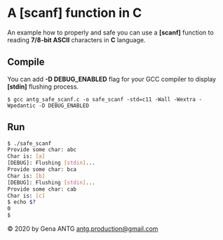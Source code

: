 # A [scanf] function in C

An example how to properly and safe you can use a **[scanf]** function to reading **7/8-bit ASCII** characters in **C** language.

## Compile

You can add **-D DEBUG_ENABLED** flag for your GCC compiler to display **[stdin]** flushing process.

`
$ gcc antg_safe_scanf.c -o safe_scanf -std=c11 -Wall -Wextra -Wpedantic -D DEBUG_ENABLED
`

## Run

```bash
$ ./safe_scanf
Provide some char: abc
Char is: [a]
[DEBUG]: Flushing [stdin]...
Provide some char: bca
Char is: [b]
[DEBUG]: Flushing [stdin]...
Provide some char: cab
Char is: [c]
$ echo $?
0
$
```

&copy; 2020 by Gena ANTG <antg.production@gmail.com>
